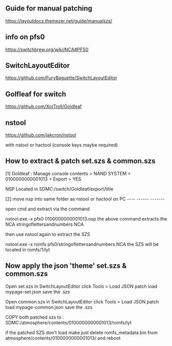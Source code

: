 Guide for manual patching
-------------------------
https://layoutdocs.themezer.net/guide/manualszs/


info on pfs0
------------
https://switchbrew.org/wiki/NCA#PFS0


SwitchLayoutEditor
------------------
https://github.com/FuryBaguette/SwitchLayoutEditor

Golfleaf for switch
-------------------
https://github.com/XorTroll/Goldleaf


nstool
------
https://github.com/jakcron/nstool

with nstool or hactool (console keys maybe required)


How to extract & patch set.szs & common.szs
-------------------------------------------

[1] Goldleaf : Manage console contents > NAND SYSTEM > 0100000000001013 > Export > YES

NSP Located in SDMC:/switch/Goldleaf/export/title

[2] move nsp into same folder as nstool or hactool on PC
                  ----           ------    -------

open cmd and extract via the command

nstool.exe -x pfs0 0100000000001013.nsp
the above command extracts the NCA stringoflettersandnumbers.NCA

then use nstool again to extract the SZS

nstool.exe -x romfs pfs0/stringoflettersandnumbers.NCA
the SZS will be located in romfs/1/lyt


Now apply the json 'theme' set.szs & common.szs
------------------------------------------------------

Open set.szs in SwitchLayoutEditor click Tools > Load JSON patch
load mypage-set.json save the .szs

Open common.szs in SwitchLayoutEditor click Tools > Load JSON patch
load mypage-common.json save the .szs

COPY both patched szs to : SDMC:/atmosphere/contents/0100000000001013/romfs/lyt

if the patched SZS don't load make just delete romfs_metadata.bin from atmosphere/contents/0100000000001013/
and reboot
